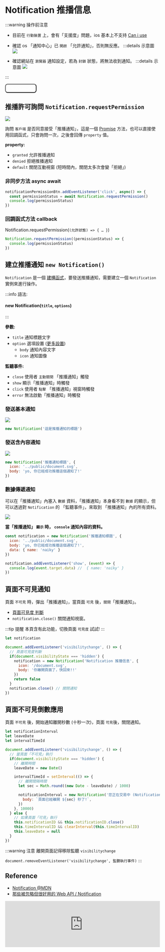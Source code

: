 # Notification 推播信息

:::warning 操作前注意
- 目前在 `行動裝置` 上，會有「支援度」問題，ios 基本上不支持 [Can i use](https://caniuse.com/notifications)
- 確認 os 「通知中心」已 `開啟` 「允許通知」，否則無反應。
  :::details 示意圖
  ![](/Javascript/img/notification_web.png)

- 確認網站在 `瀏覽器` 通知設定，若為 `封鎖` 狀態，將無法收到通知。
  :::details 示意圖
  ![](/Javascript/img/notification_browser_setting.png)

:::

<style>
.base-button {
  background: var(--vp-c-brand-dark);
  color: white;
  padding: .3rem 1rem;
  border-radius: 8px;
}
</style>

<script>
  export default {
    data: () => ({
      onceLeaveNotificationID: null,

      notificationID: null,
      timeIntervalID: null,
      leaveDate: null
    }),

    mounted() {
      this.notificationForButton()
      this.leaveNotification()
      this.leaveNotificationInterval()
    },

    methods: {
      notificationForButton() {
        const notificationBtn = document.querySelector('.notification-btn')

        notificationBtn.addEventListener('click', async() => {
          const permissionStatus = await Notification.requestPermission()
          if(permissionStatus === 'granted') {
            const notification1 = new Notification('推播通知標題', {
              body: 'yo, 你已經成功推播這個通知了!',
              data: {name: 'naiky'},
              icon: '/document.svg',
              // tag: 'hello'
            })

            notification1.addEventListener('show', (e) => {
              console.log(e)
            })
          } else if(permissionStatus === 'denied') {
            new Notification('不同意!')
          }
        })
      },

      onceNotificationFun() {
        if(document.visibilityState === 'hidden') {
          this.onceLeaveNotificationID = new Notification('Notification 推播信息', {
          icon: '/document.svg',
          body: '你離開頁面了，快回來!!'
        })
        } else {
          this.onceLeaveNotificationID.close()
        }
      },

      leaveNotification() {
        document.addEventListener('visibilitychange', this.onceNotificationFun)
      },

      leaveNotificationIntervalFun() {
        if(document.visibilityState === 'hidden') {
          this.leaveDate = new Date()

          this.timeIntervalID = setInterval(() => {
            let sec = Math.round((new Date - this.leaveDate) / 1000)

            this.notificationID = new Notification('您正在交易中 (Notification 測試)', {
              icon: '/document.svg',
              body: `頁面已經離開 ${sec} 秒了!`,
            })
          }, 10000)
        } else {
          this.clearLeaveNotification()
        }
      },

      // 頁面「不可見」倒數功能
      leaveNotificationInterval() {
        document.addEventListener('visibilitychange', this.leaveNotificationIntervalFun)
      },

      // 清除倒數通知功能
      clearLeaveNotification() {
        this.notificationID && this.notificationID.close()
        this.timeIntervalID && clearInterval(this.timeIntervalID)
        this.leaveDate = null
      }
    },

    beforeUnmount() {
      document.removeEventListener('visibilitychange', this.onceNotificationFun)
      document.removeEventListener('visibilitychange', this.leaveNotificationIntervalFun)
      this.clearLeaveNotification()
    }
  }
</script>

<button class="base-button notification-btn">Notification</button>

## 推播許可詢問 `Notification.requestPermission`
![](/Javascript/img/notification_permission.png)

詢問 `客戶端` 是否同意接受「推播通知」，這是一個 [Promise](/Javascript/promise) 方法，也可以直接使用回調函式，只會詢問一次，之後會回傳 `property` 值。

**property:**
- `granted` 允許推播通知
- `denied` 拒絕推播通知
- `default` 關閉互動視窗 (短時間內，關閉太多次會變「拒絕」)

### 非同步方法 async await

```js {2-3}
notificationPermissionBtn.addEventListener('click', async() => {
  const permissionStatus = await Notification.requestPermission()
  console.log(permissionStatus)
})
```

### 回調函式方法 callback
Notification.requestPermission(`(允許狀態) => { … }`)

```js
Notification.requestPermission((permissionStatus) => {
  console.log(permissionStatus)
})
```

## 建立推播通知 `new Notification()`
`Notification` 是一個 [建構函式](/Javascript/constructor)，要發送推播通知，需要建立一個 `Notification` 實例來進行操作。

:::info 語法:
#### new Notification(`title`, `options`)
:::

**參數:**
- `title` 通知標題文字
- `option` 選項設置 ([更多設置](https://developer.mozilla.org/en-US/docs/Web/API/Notification/Notification#parameters))
  - `body` 通知內容文字
  - `icon` 通知圖像

**監聽事件:**
- `close` 使用者 `主動關閉` 「推播通知」觸發
- `show` 顯示「推播通知」時觸發
- `click` 使用者 `點擊` 「推播通知」視窗時觸發
- `error` 無法啟動「推播通知」時觸發
### 發送基本通知
![](/Javascript/img/notification_title.png)

```js
new Notification('這是推播通知的標題')
```

### 發送含內容通知

![](/Javascript/img/notification_body_icon.png)

```js {2-3}
new Notification('推播通知標題', {
  icon: '../public/document.svg',
  body: 'yo, 你已經成功推播這個通知了!'
})
```

### 數據傳遞通知
可以在「推播通知」內塞入 `數據` 資料，「推播通知」本身看不到 `數據` 的顯示，但可以透過對 `Notification` 的 「監聽事件」，來取到 「推播通知」內的所有資料。

![](/Javascript/img/notification_body_icon.png)

**當「推播通知」 `顯示` 時， `console` 通知內容的資料。**

```js {4,7-9}
const notification = new Notification('推播通知標題', {
  icon: '../public/document.svg',
  body: 'yo, 你已經成功推播這個通知了!',
  data: { name: 'naiky' }
})

notification.addEventListener('show', (event) => {
  console.log(event.target.data) //  { name: 'naiky' }
})
```

## 頁面不可見通知
頁面 `不可見` 時，彈出「推播通知」，當頁面 `可見` 後，`關閉`「推播通知」。

- [頁面可見度 判斷](/Javascript/web-apis#頁面能見度-document-visibilitystate)
- `notification.close()` 關閉通知視窗。

:::tip 提醒
本頁含有此功能，切換頁面 `可見度` 試試!
:::

```js
let notification

document.addEventListener('visibilitychange', () => {
  // 頁面可見度判斷
  if(document.visibilityState === 'hidden') {
    notification = new Notification('Notification 推播信息', {
      icon: '/document.svg',
      body: '你離開頁面了，快回來!!'
    })
    return false
  }
  notification.close() // 關閉通知
})
```

## 頁面不可見倒數應用
頁面 `不可見` 後，開始通知離開秒數 (十秒一次)，頁面 `可見`後，關閉通知。

```js
let notificationInterval
let leaveDate
let intervalTimeId

document.addEventListener('visibilitychange', () => {
  // 當頁面「不可見」執行
  if(document.visibilityState === 'hidden') {
    // 離開時間
    leaveDate = new Date()

    intervalTimeId = setInterval(() => {
      // 離開間隔時間
      let sec = Math.round((new Date - leaveDate) / 1000)

      notificationInterval = new Notification('您正在交易中 (Notification 測試)', {
        body: `頁面已經離開 ${sec} 秒了!`,
      })
    }, 10000)
  } else {
    // 如果頁面「可見」執行
    this.notificationID && this.notificationID.close()
    this.timeIntervalID && clearInterval(this.timeIntervalID)
    this.leaveDate = null
  }
})
```

:::warning 注意
離開頁面記得移除監聽 `visibilitychange`

`document.removeEventListener('visibilitychange', 監聽執行事件)`
:::

## Reference
- [Notification @MDN](https://developer.mozilla.org/en-US/docs/Web/API/Notification)
- [那些被忽略但很好用的 Web API / Notification](https://ithelp.ithome.com.tw/articles/10281329)

<iframe width="100%" height="auto" src="https://www.youtube.com/embed/Bm0JjR4kP8w" title="YouTube video player" frameborder="0" allow="accelerometer; autoplay; clipboard-write; encrypted-media; gyroscope; picture-in-picture" allowfullscreen></iframe>